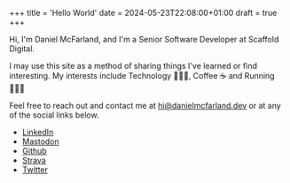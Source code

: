 +++
title = 'Hello World'
date = 2024-05-23T22:08:00+01:00
draft = true
+++

Hi, I'm Daniel McFarland, and I'm a Senior Software Developer at Scaffold Digital.

I may use this site as a method of sharing things I've learned or find interesting. My interests include Technology  👨🏼‍💻‍, Coffee ☕️ and Running 🏃🏼‍♂️

Feel free to reach out and contact me at <a href="mailto:hi@danielmcfarland.dev">hi@danielmcfarland.dev</a> or at any of the social links below.


- [LinkedIn](https://www.linkedin.com/in/daniel.a.mcfarland/)
- [Mastodon](https://mastodon.social/@danielmcfarland/)
- [Github](https://github.com/danielmcfarland/)
- [Strava](https://www.strava.com/athletes/69023309/)
- [Twitter](https://twitter.com/daniel.mcf/)